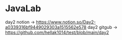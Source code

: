 # JavaLab

day2 notion -> https://www.notion.so/Day2-a0339316bf9449029303a1515562e578
day2 gitgub -> https://github.com/hellak1014/test/blob/main/day2
